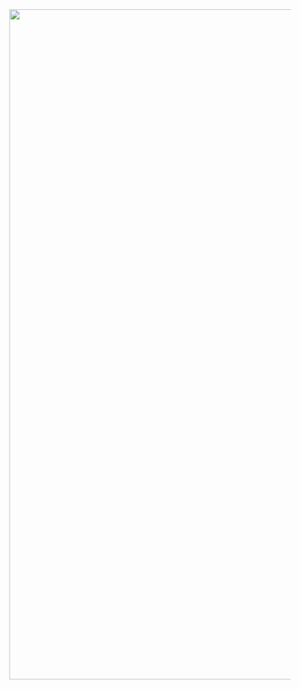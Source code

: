 <p align="center">
<h2 align="center"> </h2>

<p>
  <img width="1200" src="https://github.com/LTaeSung/git_test/assets/121271698/9130f349-b837-41cc-bfce-6d2b2c81f96f">
  
  
</p>




